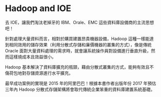 # Hadoop and IOE

去 IOE，讓我們淘汰老掉牙的 IBM、Orale、EMC 這些資料庫設備商的主流思想吧！

針對處理大量資料而言，相對於購買建置昂貴機器設備，Hadoop 這種一樣能達到相同效用的儲存效果（利用分散式存儲和廉價機器的叢集的方式），像是傳統 Oracle 面對大量資料處理的需求時，就會讓系統操作員對設備進行垂直升級，然而這樣燒成本且效益很小。

Hadoop 基本解決了資料庫擴充的瓶頸，藉由分散式叢集的方式，能夠有效且不傷荷包地對存儲資源進行水平擴充。

最早成功案例的實現是 2015 年的阿里巴巴！根據本書作者出版年份 2017 年預估三年內 Hadoop 分散式存儲架構將會取代傳統企業笨重的資料庫建置系統基礎。
